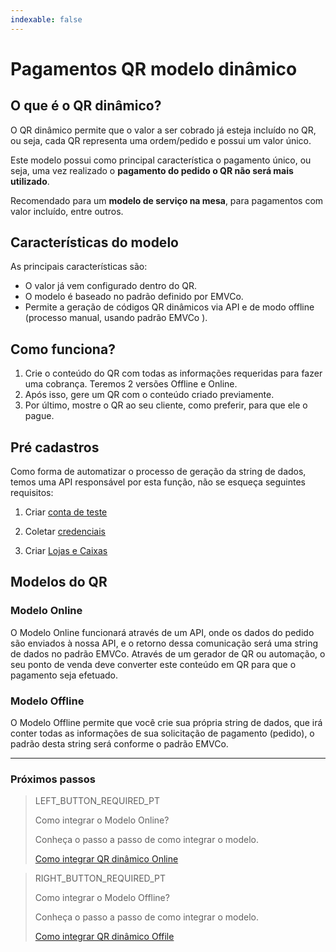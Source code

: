 ```yaml
---
indexable: false  
---
```


# Pagamentos QR modelo dinâmico
	
## O que é o QR dinâmico?

O QR dinâmico permite que o valor a ser cobrado já esteja incluído no QR, ou seja, cada QR representa uma ordem/pedido e possui um valor único.

Este modelo possui como principal característica o pagamento único, ou seja, uma vez realizado o **pagamento do pedido o QR não será mais utilizado**.

Recomendado para um **modelo de serviço na mesa**, para pagamentos com valor incluído, entre outros.


## Características do modelo

As principais características são:
- O valor já vem configurado dentro do QR.
- O modelo é baseado no padrão definido por EMVCo.
- Permite a geração de códigos QR dinâmicos via API e de modo offline (processo manual, usando padrão EMVCo ).


## Como funciona?

1. Crie o conteúdo do QR com todas as informações requeridas para fazer uma cobrança. Teremos 2 versões Offline e Online.
2. Após isso, gere um QR com o conteúdo criado previamente.
3. Por último, mostre o QR ao seu cliente, como preferir, para que ele o pague.

## Pré cadastros
Como forma de automatizar o processo de geração da string de dados, temos uma API responsável por esta função, não se esqueça seguintes requisitos:
1. Criar [conta de teste](https://www.mercadopago[FAKER][URL][DOMAIN]/developers/pt/guides/in-person-payments/qr-code/pre-requisites#bookmark_gloss%C3%A1rio) 
2. Coletar [credenciais](https://www.mercadopago[FAKER][URL][DOMAIN]/developers/panel/credentials)

3. Criar [Lojas e Caixas](https://www.mercadopago[FAKER][URL][DOMAIN]/developers/pt/guides/in-person-payments/qr-code/stores-pos)

## Modelos do QR

### Modelo Online

O Modelo Online funcionará através de um API, onde os dados do pedido são enviados à nossa API, e o retorno dessa comunicação será uma string de dados no padrão EMVCo.
Através de um gerador de QR ou automação, o seu ponto de venda deve converter este conteúdo em QR para que o pagamento seja efetuado.

### Modelo Offline

O Modelo Offline permite que você crie sua própria string de dados, que irá conter todas as informações de sua solicitação de pagamento (pedido), o padrão desta string será conforme o padrão EMVCo. 

---
### Próximos passos

> LEFT_BUTTON_REQUIRED_PT
>
> Como integrar o Modelo Online?
>
> Conheça o passo a passo de como integrar o modelo.
>
> [Como integrar QR dinâmico Online](https://www.mercadopago[FAKER][URL][DOMAIN]/developers/pt/guides/in-person-payments/qr-code/qr-dinamic/qr-dinamic-part-c/)

> RIGHT_BUTTON_REQUIRED_PT
>
> Como integrar o Modelo Offline?
>
> Conheça o passo a passo de como integrar o modelo.
>
> [Como integrar QR dinâmico Offile](https://www.mercadopago[FAKER][URL][DOMAIN]/developers/pt/guides/in-person-payments/qr-code/qr-dinamic/qr-dinamic-part-b/)
